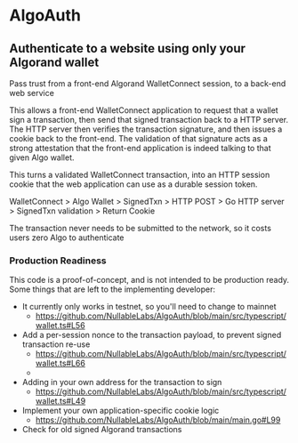 # AlgoAuth

## Authenticate to a website using only your Algorand wallet

Pass trust from a front-end Algorand WalletConnect session, to a back-end web service

This allows a front-end WalletConnect application to request that a wallet sign a transaction, then send that signed transaction back to a HTTP server. The HTTP server then verifies the transaction signature, and then issues a cookie back to the front-end. The validation of that signature acts as a strong attestation that the front-end application is indeed talking to that given Algo wallet.

This turns a validated WalletConnect transaction, into an HTTP session cookie that the web application can use as a durable session token.

WalletConnect > Algo Wallet > SignedTxn > HTTP POST > Go HTTP server > SignedTxn validation > Return Cookie

The transaction never needs to be submitted to the network, so it costs users zero Algo to authenticate

### Production Readiness
This code is a proof-of-concept, and is not intended to be production ready. Some things that are left to the implementing developer:
* It currently only works in testnet, so you'll need to change to mainnet
  * https://github.com/NullableLabs/AlgoAuth/blob/main/src/typescript/wallet.ts#L56
* Add a per-session nonce to the transaction payload, to prevent signed transaction re-use
  * https://github.com/NullableLabs/AlgoAuth/blob/main/src/typescript/wallet.ts#L66
  * 
* Adding in your own address for the transaction to sign
  * https://github.com/NullableLabs/AlgoAuth/blob/main/src/typescript/wallet.ts#L49
* Implement your own application-specific cookie logic
  * https://github.com/NullableLabs/AlgoAuth/blob/main/main.go#L99
* Check for old signed Algorand transactions
